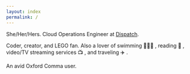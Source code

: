 ```yaml
---
layout: index
permalink: /
---
```


She/Her/Hers. Cloud Operations Engineer at [Dispatch](https://www.dispatchit.com).

Coder, creator, and LEGO fan. Also a lover of swimming 🏊🏻‍♀️ , reading 📖 , video/TV streaming services 📺 , and traveling ✈️ .

An avid Oxford Comma user.
